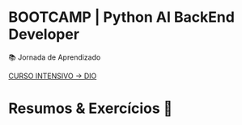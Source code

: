 
# BOOTCAMP | Python AI BackEnd Developer


📚 Jornada de Aprendizado 

[CURSO INTENSIVO -> DIO](https://web.dio.me/track/coding-future-vivo-python-ai-backend-developer?tab=about)

# Resumos & Exercícios 📃

